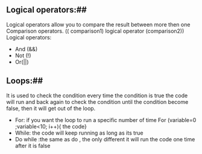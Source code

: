 ## Logical operators:##
Logical operators allow you to compare the result between more then one Comparison operators.
(( comparison1) logical operator (comparison2))
Logical operators: 
* And (&&)
* Not (!)
* Or(||)
## Loops:##
It is used to check the condition every time the condition is true the code will run and back again to check the condition until the condition become false, then it will get out of the loop.
* For: if you want the loop to run a specific number of time 
For (variable=0 ;variable<10; i++){ the code}
* While: the code will keep running as long as its true
* Do while :the same as do , the only different it will run the code one time after it is false
